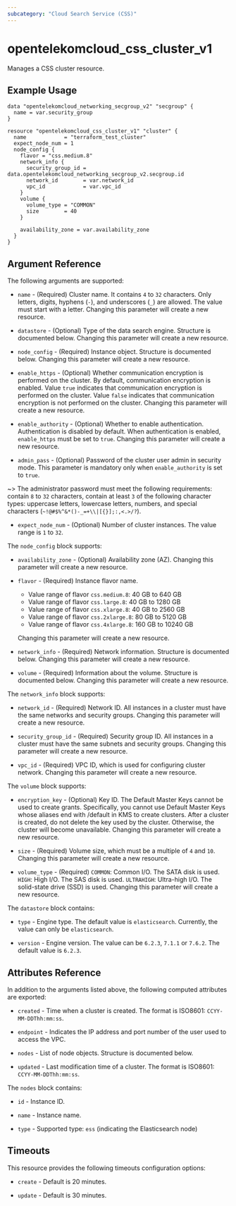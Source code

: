 ```yaml
---
subcategory: "Cloud Search Service (CSS)"
---
```


# opentelekomcloud_css_cluster_v1

Manages a CSS cluster resource.

## Example Usage

```hcl
data "opentelekomcloud_networking_secgroup_v2" "secgroup" {
  name = var.security_group
}

resource "opentelekomcloud_css_cluster_v1" "cluster" {
  name            = "terraform_test_cluster"
  expect_node_num = 1
  node_config {
    flavor = "css.medium.8"
    network_info {
      security_group_id = data.opentelekomcloud_networking_secgroup_v2.secgroup.id
      network_id        = var.network_id
      vpc_id            = var.vpc_id
    }
    volume {
      volume_type = "COMMON"
      size        = 40
    }

    availability_zone = var.availability_zone
  }
}
```

## Argument Reference

The following arguments are supported:

* `name` - (Required) Cluster name. It contains `4` to `32` characters. Only letters, digits,
  hyphens (`-`), and underscores (`_`) are allowed. The value must start with a letter.
  Changing this parameter will create a new resource.

* `datastore` - (Optional) Type of the data search engine. Structure is documented below.
  Changing this parameter will create a new resource.

* `node_config` - (Required) Instance object. Structure is documented below.
  Changing this parameter will create a new resource.

* `enable_https` - (Optional) Whether communication encryption is performed on the cluster.
  By default, communication encryption is enabled.
  Value `true` indicates that communication encryption is performed on the cluster.
  Value `false` indicates that communication encryption is not performed on the cluster.
  Changing this parameter will create a new resource.

* `enable_authority` - (Optional) Whether to enable authentication.
  Authentication is disabled by default. When authentication is enabled, `enable_https` must be set to `true`.
  Changing this parameter will create a new resource.

* `admin_pass` - (Optional) Password of the cluster user admin in security mode.
  This parameter is mandatory only when `enable_authority` is set to `true`.

~>
The administrator password must meet the following requirements: contain `8` to `32` characters,
contain at least `3` of the following character types: uppercase letters,
lowercase letters, numbers, and special characters (`~!@#$%^&*()-_=+\\|[{}];:,<.>/?`).

* `expect_node_num` - (Optional) Number of cluster instances. The value range is `1` to `32`.

The `node_config` block supports:

* `availability_zone` - (Optional) Availability zone (AZ). Changing this parameter will create a new resource.

* `flavor` - (Required) Instance flavor name.
  - Value range of flavor `css.medium.8`: 40 GB to 640 GB
  - Value range of flavor `css.large.8`: 40 GB to 1280 GB
  - Value range of flavor `css.xlarge.8`: 40 GB to 2560 GB
  - Value range of flavor `css.2xlarge.8`: 80 GB to 5120 GB
  - Value range of flavor `css.4xlarge.8`: 160 GB to 10240 GB

  Changing this parameter will create a new resource.

* `network_info` - (Required) Network information. Structure is documented below.
  Changing this parameter will create a new resource.

* `volume` - (Required) Information about the volume. Structure is documented below.
  Changing this parameter will create a new resource.

The `network_info` block supports:

* `network_id` - (Required) Network ID. All instances in a cluster must have the same
  networks and security groups. Changing this parameter will create a new resource.

* `security_group_id` - (Required) Security group ID. All instances in a cluster must have the
  same subnets and security groups. Changing this parameter will create a new resource.

* `vpc_id` - (Required) VPC ID, which is used for configuring cluster network.
  Changing this parameter will create a new resource.

The `volume` block supports:

* `encryption_key` - (Optional) Key ID. The Default Master Keys cannot be used to create
  grants. Specifically, you cannot use Default Master Keys
  whose aliases end with /default in KMS to create clusters.
  After a cluster is created, do not delete the key used by the cluster.
  Otherwise, the cluster will become unavailable.
  Changing this parameter will create a new resource.

* `size` - (Required) Volume size, which must be a multiple of `4` and `10`.
  Changing this parameter will create a new resource.

* `volume_type` - (Required) `COMMON`: Common I/O. The SATA disk is used. `HIGH`: High I/O.
  The SAS disk is used. `ULTRAHIGH`: Ultra-high I/O. The solid-state drive (SSD) is used.
  Changing this parameter will create a new resource.

The `datastore` block contains:

* `type` - Engine type. The default value is `elasticsearch`. Currently, the value can only be `elasticsearch`.

* `version` - Engine version. The value can be `6.2.3`, `7.1.1` or `7.6.2`. The default value is `6.2.3`.

## Attributes Reference

In addition to the arguments listed above, the following computed attributes are exported:

* `created` - Time when a cluster is created. The format is ISO8601: `CCYY-MM-DDThh:mm:ss`.

* `endpoint` - Indicates the IP address and port number of the user used to access the VPC.

* `nodes` - List of node objects. Structure is documented below.

* `updated` - Last modification time of a cluster. The format is ISO8601: `CCYY-MM-DDThh:mm:ss`.

The `nodes` block contains:

* `id` - Instance ID.

* `name` - Instance name.

* `type` - Supported type: `ess` (indicating the Elasticsearch node)

## Timeouts

This resource provides the following timeouts configuration options:

* `create` - Default is 20 minutes.

* `update` - Default is 30 minutes.
